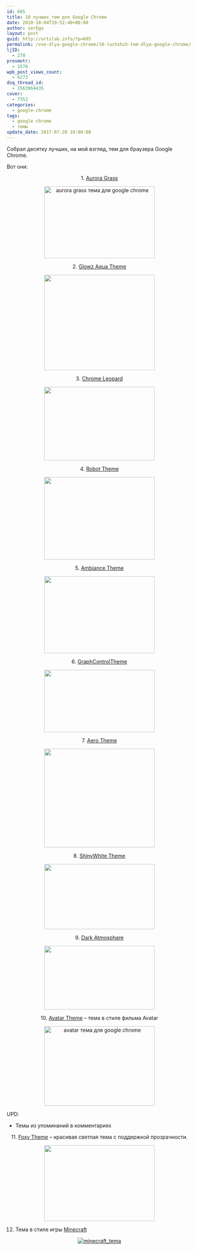 ```yaml
---
id: 605
title: 10 лучших тем для Google Chrome
date: 2010-10-04T19:52:40+00:00
author: serEga
layout: post
guid: http://artslab.info/?p=605
permalink: /vse-dlya-google-chrome/10-luchshih-tem-dlya-google-chrome/
ljID:
  - 270
prosmotr:
  - 1578
wpb_post_views_count:
  - 6273
dsq_thread_id:
  - 1563964435
cover:
  - 7352
categories:
  - google-chrome
tags:
  - google chrome
  - темы
update_date: 2017-07-20 10:00:00
---
```

Собрал десятку лучших, на мой взгляд, тем для браузера Google Chrome.

Вот они:

<p style="text-align: center;">
  1. <a href="https://chrome.google.com/extensions/detail/ghjkcholelkaibjpjpnlohnppfoondne" target="_blank">Aurora Grass</a>
</p>

<p style="text-align: center;">
  <a href="https://cldup.com/rFdQVN81tT.jpg"><img class="aligncenter size-medium wp-image-606" title="Aurora_Grass_Chrome_Theme" src="https://cldup.com/_hn-qJbN_4.jpg" alt="aurora grass тема для google chrome" width="300" height="195" /></a>
</p>

<p style="text-align: center;">
  2. <a href="http://stamga.deviantart.com/art/Glowz-Aqua-146177127">Glowz Aqua Theme</a>
</p>

<p style="text-align: center;">
  <a href="https://cldup.com/WfKniiEDZg.png"><img class="aligncenter size-medium wp-image-607" title="aqua стеклянная тема для google chrome" src="https://cldup.com/jIwsAoiNQI.png" alt="" width="300" height="259" /></a>
</p>

<p style="text-align: center;">
  3. <a href="http://hsn.deviantart.com/art/Chrome-Leopard-141132727" target="_blank">Chrome Leopard</a>
</p>

<p style="text-align: center;">
  <a href="https://cldup.com/4MkQimhWbs.jpg"><img class="aligncenter size-medium wp-image-608" title="Chrome_Leopard_by_hsn" src="https://cldup.com/RCiMrCNpPq.jpg" alt="" width="300" height="200"  /></a>
</p>

<p style="text-align: center;">
  4. <a href="https://chrome.google.com/extensions/detail/oeljdmeofcikjblcoehpmdnooimalbmj?hl=en" target="_blank">Robot Theme</a>
</p>

<p style="text-align: center;">
  <a href="https://cldup.com/tqtACKuZTl.png"><img class="aligncenter size-medium wp-image-609" title="robot theme for google chrome" src="https://cldup.com/QXeuGpzKfh.png" alt="" width="300" height="224" /></a>
</p>

<p style="text-align: center;">
  5. <a href="https://chrome.google.com/extensions/detail/elnmibmpefhmfgphdphdncoogpbfmlbp?hl=en#" target="_blank">Ambiance Theme</a>
</p>

<p style="text-align: center;">
  <a href="https://cldup.com/FNkzQcs9wQ.png"><img class="aligncenter size-medium wp-image-610" title="ambiance_theme" src="https://cldup.com/AyCEusVM0e.png" alt="" width="300" height="209" /></a>
</p>

<p style="text-align: center;">
  6. <a href="https://chrome.google.com/extensions/detail/hfandfjnedocngfomhgkeomfkekkdpak#" target="_blank">GraphControlTheme</a>
</p>

<p style="text-align: center;">
  <a href="https://cldup.com/gJIKBj0iTT.png"><img class="aligncenter size-medium wp-image-611" title="graphc" src="https://cldup.com/qQfZF7YPpA.png" alt="" width="300" height="169" /></a>
</p>

<p style="text-align: center;">
  7. <a href="http://stamga.deviantart.com/art/Aero-Theme-CRX-Version-1-5-144788434" target="_blank">Aero Theme</a>
</p>

<p style="text-align: center;">
  <a href="https://cldup.com/UiadiZGpXl.jpg"><img class="aligncenter size-medium wp-image-612" title="Aero_Theme прозрачная тема для google chrome" src="https://cldup.com/-G52SgqOzs.jpg" alt="" width="300" height="268" /></a>
</p>

<p style="text-align: center;">
  8. <a href="http://pigletiger.deviantart.com/art/ShinyWhite-for-Google-Chrome-146654686">ShinyWhite Theme</a>
</p>

<p style="text-align: center;">
  <a href="https://cldup.com/hhEvzAeX-H.jpg"><img class="aligncenter size-medium wp-image-613" title="ShinyWhite_for_Google_Chrome_by_Pigletiger" src="https://cldup.com/hOpuSLMJ7Y.jpg" alt="" width="300" height="177" /></a>
</p>

<p style="text-align: center;">
  9. <a href="http://clyronom.deviantart.com/art/dark-atmosphere-140274887" target="_blank">Dark Atmosphare</a>
</p>

<p style="text-align: center;">
  <a href="https://cldup.com/cDuSIGFzD7.jpg"><img class="aligncenter size-medium wp-image-614" title="dark_atmosphere_by_Clyronom" src="https://cldup.com/7sWUG1J0Ja.jpg" alt="" width="300" height="173" /></a>
</p>

<p style="text-align: center;">
  10. <a href="https://chrome.google.com/extensions/detail/dlbfeiakikepppihgipiempgcnncpphb" target="_blank">Avatar Theme</a> &#8211; тема в стиле фильма Avatar
</p>

<p style="text-align: center;">
  <a href="https://cldup.com/kdP2j_qBLK.png"><img class="aligncenter size-medium wp-image-615" alt="avatar тема для google chrome" src="https://cldup.com/IpMUvxtchA.png" width="300" height="216" /></a>
</p>

UPD:

+ Темы из упоминаний в комментариях

<p style="text-align: center;">
  11. <a href="https://chrome.google.com/extensions/detail/gogoepoikfbkigcflciohlpmhjkdngjf" target="_blank">Foxy Theme</a> &#8211; красивая светлая тема с поддержкой прозрачности.
</p>

<p style="text-align: center;">
  <a href="https://cldup.com/QOn3h2wAQt.png"><img src="https://cldup.com/lajqte4uRq.png" alt="" title="foxy_theme" width="300" height="206" class="alignnone size-medium wp-image-681" /></a>
</p>

12. Тема в стиле игры <a href="https://chrome.google.com/webstore/detail/minecraft-origins/ooemofofigijedhcifaimglnncjmckaa" target="_blank">Minecraft</a>

<center>
  <a href="https://cldup.com/omw9hunn8a.png"><img src="https://cldup.com/Mb3DoB3WvW.png" alt="minecraft_tema" class="aligncenter size-medium wp-image-7359" /></a>
</center>